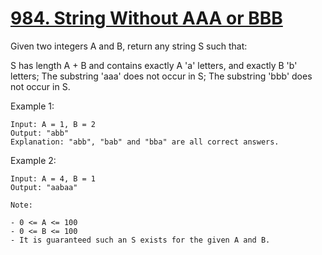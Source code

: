 # [984. String Without AAA or BBB](https://leetcode-cn.com/problems/string-without-aaa-or-bbb/)

Given two integers A and B, return any string S such that:

S has length A + B and contains exactly A 'a' letters, and exactly B 'b' letters;
The substring 'aaa' does not occur in S;
The substring 'bbb' does not occur in S.

Example 1:

```text
Input: A = 1, B = 2
Output: "abb"
Explanation: "abb", "bab" and "bba" are all correct answers.
```

Example 2:

```text
Input: A = 4, B = 1
Output: "aabaa"

Note:

- 0 <= A <= 100
- 0 <= B <= 100
- It is guaranteed such an S exists for the given A and B.
